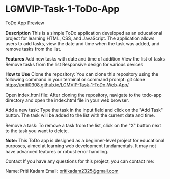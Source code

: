 # LGMVIP-Task-1-ToDo-App
ToDo App
[Preview](https://priti0308.github.io/LGMVIP-Task-1-ToDo-Web-App/)

**Description**
This is a simple ToDo application developed as an educational project for learning HTML, CSS, and JavaScript. The application allows users to add tasks, view the date and time when the task was added, and remove tasks from the list.

**Features**
Add new tasks with date and time of addition
View the list of tasks
Remove tasks from the list
Responsive design for various devices

**How to Use**
Clone the repository: You can clone this repository using the following command in your terminal or command prompt:
git clone https://priti0308.github.io/LGMVIP-Task-1-ToDo-Web-App/

Open index.html file: After cloning the repository, navigate to the todo-app directory and open the index.html file in your web browser.

Add a new task: Type the task in the input field and click on the "Add Task" button. The task will be added to the list with the current date and time.

Remove a task: To remove a task from the list, click on the "X" button next to the task you want to delete.

**Note:**
This ToDo app is designed as a beginner-level project for educational purposes, aimed at learning web development fundamentals. It may not have advanced features or robust error handling.

Contact
If you have any questions for this project, you can contact me:

Name: Priti Kadam
Email: pritikadam2325@gmail.com
